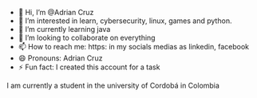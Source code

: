 - 👋 Hi, I’m @Adrian Cruz
- 👀 I’m interested in learn, cybersecurity, linux, games and python.
- 🌱 I’m currently learning java
- 💞️ I’m looking to collaborate on everything
- 📫 How to reach me: https: in my socials medias as linkedin, facebook
- 😄 Pronouns: Adrian Cruz
- ⚡ Fun fact: I created this account for a task

I am currently a student in the university of Cordobá in Colombia




<!---
Adrian0Cruz/Adrian0Cruz is a ✨ special ✨ repository because its `README.md` (this file) appears on your GitHub profile.
You can click the Preview link to take a look at your changes.
--->
